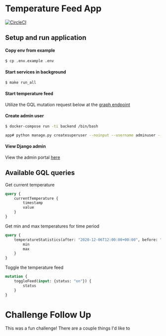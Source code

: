 # Temperature Feed App

[![CircleCI](https://dl.circleci.com/status-badge/img/gh/npendery/loft_temperature_feed_challenge/tree/main.svg?style=svg&circle-token=8b399bac2c48847d8c4ce9f65ae84eaafa7e7cb2)](https://dl.circleci.com/status-badge/redirect/gh/npendery/loft_temperature_feed_challenge/tree/main)


## Setup and run application

#### Copy env from example
```sh
$ cp .env.example .env
```

#### Start services in background 

```sh
$ make run_all
```


#### Start temperature feed

Utilize the GQL mutation request below at the [graph endpoint](localhost:8000/graphql)

#### Create admin user

```sh
$ docker-compose run -ti backend /bin/bash

app# python manage.py createsuperuser --noinput --username adminuser --email admin@example.com
```
#### View Django admin

View the admin portal [here](localhost:8000/admin)

## Available GQL queries

Get current temperature
```graphql
query {
    currentTemperature {
        timestamp
        value
    } 
}
```

Get min and max temperatures for time period
```graphql
query {
    temperatureStatistics(after: "2020-12-06T12:00:00+00:00", before: "2020-12-07T12:00:00+00:00") {
        min
        max
    } 
}
```

Toggle the temperature feed
```graphql
mutation {
    toggleFeed(input: {status: "on"}) {
        status
    } 
}
```


# Challenge Follow Up

This was a fun challenge! There are a couple things I'd like to
